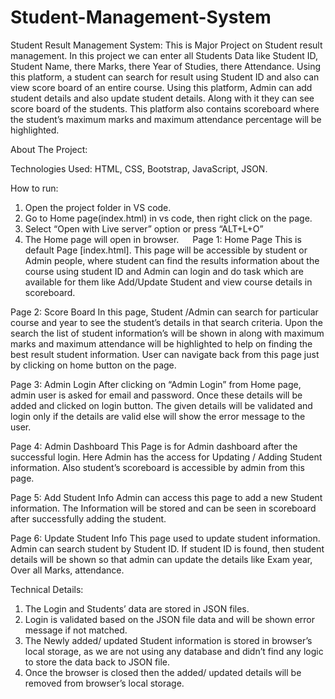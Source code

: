 # Student-Management-System
Student Result Management System:
This is Major Project on Student result management. In this project we can enter all Students Data like Student ID, Student Name, there Marks, there Year of Studies, there Attendance. 
Using this platform, a student can search for result using Student ID and also can view score board of an entire course.
Using this platform, Admin can add student details and also update student details. Along with it they can see score board of the students.
This platform also contains scoreboard where the student’s maximum marks and maximum attendance percentage will be highlighted.

About The Project:

Technologies Used:  HTML, CSS, Bootstrap, JavaScript, JSON.


How to run:
1.	Open the project folder in VS code.
2.	Go to Home page(index.html) in vs code, then right click on the page.
3.	Select “Open with Live server” option or press “ALT+L+O”
4.	The Home page will open in browser.
 
Page 1: Home Page
	This is default Page [index.html].  This page will be accessible by student or Admin people, where student can find the results information about the course using student ID and Admin can login and do task which are available for them like Add/Update Student and view course details in scoreboard.  
 

Page 2: Score Board
In this page, Student /Admin can search for particular course and year to see the student’s details in that search criteria. Upon the search the list of student information’s will be shown in along with maximum marks and maximum attendance will be highlighted to help on finding the best result student information. 
User can navigate back from this page just by clicking on home button on the page.


 

Page 3: Admin Login
	After clicking on “Admin Login” from Home page, admin user is asked for email and password. Once these details will be added and clicked on login button. The given details will be validated and login only if the details are valid else will show the error message to the user.
  
 

Page 4: Admin Dashboard
	This Page is for Admin dashboard after the successful login. Here Admin has the access for Updating / Adding Student information. Also student’s scoreboard is accessible by admin from this page. 
 

Page 5: Add Student Info
 Admin can access this page to add a new Student information. The Information will be stored and can be seen in scoreboard after successfully adding the student.
 

Page 6: Update Student Info
	This page used to update student information. Admin can search student by Student ID. If student ID is found, then student details will be shown so that admin can update the details like Exam year, Over all Marks, attendance.
 
Technical Details:
1.	The Login and Students’ data are stored in JSON files.
2.	Login is validated based on the JSON file data and will be shown error message if not matched.
3.	The Newly added/ updated Student information is stored in browser’s local storage, as we are not using any database and didn’t find any logic to store the data back to JSON file.
4.	Once the browser is closed then the added/ updated details will be removed from browser’s local storage.


